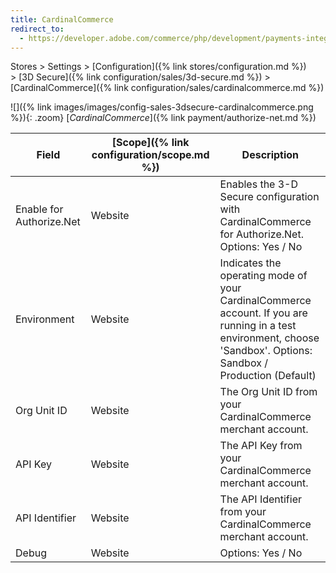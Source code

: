 ```yaml
---
title: CardinalCommerce
redirect_to:
  - https://developer.adobe.com/commerce/php/development/payments-integrations/cardinal/
---
```


Stores > Settings > [Configuration]({% link stores/configuration.md %}) > [3D Secure]({% link configuration/sales/3d-secure.md %}) > [CardinalCommerce]({% link configuration/sales/cardinalcommerce.md %})

![]({% link images/images/config-sales-3dsecure-cardinalcommerce.png %}){: .zoom}
[_CardinalCommerce_]({% link payment/authorize-net.md %})

|Field|[Scope]({% link configuration/scope.md %})|Description|
|--- |--- |--- |
|Enable for Authorize.Net|Website|Enables the 3-D Secure configuration with CardinalCommerce for Authorize.Net. Options: Yes / No|
|Environment|Website|Indicates the operating mode of your CardinalCommerce account. If you are running in a test environment, choose 'Sandbox'. Options: Sandbox / Production (Default) |
|Org Unit ID|Website|The Org Unit ID from your CardinalCommerce merchant account.|
|API Key|Website|The API Key from your CardinalCommerce merchant account.|
|API Identifier|Website|The API Identifier from your CardinalCommerce merchant account.|
|Debug|Website|Options: Yes / No|